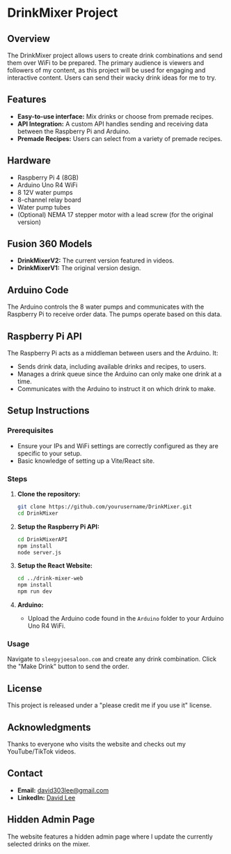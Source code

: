 # DrinkMixer Project

## Overview
The DrinkMixer project allows users to create drink combinations and send them over WiFi to be prepared. The primary audience is viewers and followers of my content, as this project will be used for engaging and interactive content. Users can send their wacky drink ideas for me to try.

## Features
- **Easy-to-use interface:** Mix drinks or choose from premade recipes.
- **API Integration:** A custom API handles sending and receiving data between the Raspberry Pi and Arduino.
- **Premade Recipes:** Users can select from a variety of premade recipes.

## Hardware
- Raspberry Pi 4 (8GB)
- Arduino Uno R4 WiFi
- 8 12V water pumps
- 8-channel relay board
- Water pump tubes
- (Optional) NEMA 17 stepper motor with a lead screw (for the original version)

## Fusion 360 Models
- **DrinkMixerV2:** The current version featured in videos.
- **DrinkMixerV1:** The original version design.

## Arduino Code
The Arduino controls the 8 water pumps and communicates with the Raspberry Pi to receive order data. The pumps operate based on this data.

## Raspberry Pi API
The Raspberry Pi acts as a middleman between users and the Arduino. It:
- Sends drink data, including available drinks and recipes, to users.
- Manages a drink queue since the Arduino can only make one drink at a time.
- Communicates with the Arduino to instruct it on which drink to make.

## Setup Instructions
### Prerequisites
- Ensure your IPs and WiFi settings are correctly configured as they are specific to your setup.
- Basic knowledge of setting up a Vite/React site.

### Steps
1. **Clone the repository:**
    ```bash
    git clone https://github.com/yourusername/DrinkMixer.git
    cd DrinkMixer
    ```

2. **Setup the Raspberry Pi API:**
    ```bash
    cd DrinkMixerAPI
    npm install
    node server.js
    ```

3. **Setup the React Website:**
    ```bash
    cd ../drink-mixer-web
    npm install
    npm run dev
    ```

4. **Arduino:**
    - Upload the Arduino code found in the `Arduino` folder to your Arduino Uno R4 WiFi.

### Usage
Navigate to `sleepyjoesaloon.com` and create any drink combination. Click the "Make Drink" button to send the order.

## License
This project is released under a "please credit me if you use it" license.

## Acknowledgments
Thanks to everyone who visits the website and checks out my YouTube/TikTok videos.

## Contact
- **Email:** [david303lee@gmail.com](mailto:david303lee@gmail.com)
- **LinkedIn:** [David Lee](https://www.linkedin.com/in/david-lee-499a4a237/)

## Hidden Admin Page
The website features a hidden admin page where I update the currently selected drinks on the mixer.
